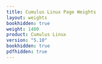 ```yaml
---
title: Cumulus Linux Page Weights
layout: weights
bookhidden: true
weight: 1400
product: Cumulus Linux
version: "5.10"
bookhidden: true
pdfhidden: true
---
```

